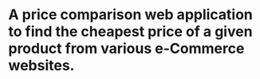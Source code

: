 # A price comparison web application to find the cheapest price of a given product from various e-Commerce websites.
